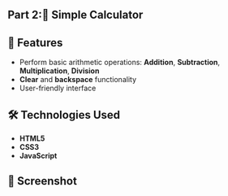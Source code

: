 ## Part 2:🧮 Simple Calculator

## 🚀 Features
- Perform basic arithmetic operations: **Addition**, **Subtraction**, **Multiplication**, **Division**
- **Clear** and **backspace** functionality
- User-friendly interface

## 🛠️ Technologies Used
- **HTML5**
- **CSS3**
- **JavaScript**

## 📸 Screenshot

